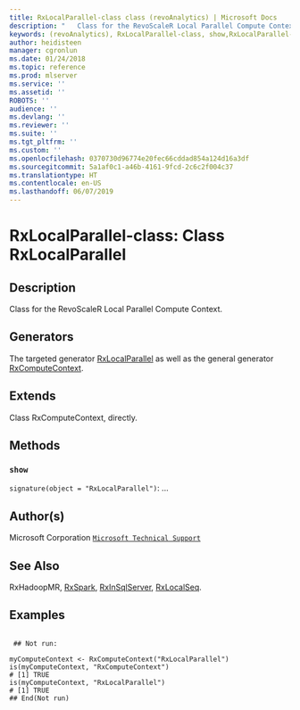 ```yaml
---
title: RxLocalParallel-class class (revoAnalytics) | Microsoft Docs
description: "   Class for the RevoScaleR Local Parallel Compute Context.   "
keywords: (revoAnalytics), RxLocalParallel-class, show,RxLocalParallel-method, classes
author: heidisteen
manager: cgronlun
ms.date: 01/24/2018
ms.topic: reference
ms.prod: mlserver
ms.service: ''
ms.assetid: ''
ROBOTS: ''
audience: ''
ms.devlang: ''
ms.reviewer: ''
ms.suite: ''
ms.tgt_pltfrm: ''
ms.custom: ''
ms.openlocfilehash: 0370730d96774e20fec66cddad854a124d16a3df
ms.sourcegitcommit: 5a1af0c1-a46b-4161-9fcd-2c6c2f004c37
ms.translationtype: HT
ms.contentlocale: en-US
ms.lasthandoff: 06/07/2019
---
```

 # <a name="rxlocalparallel-class-class-rxlocalparallel"></a>RxLocalParallel-class: Class RxLocalParallel 
 ## <a name="description"></a>Description

Class for the RevoScaleR Local Parallel Compute Context.  


 ## <a name="generators"></a>Generators 


The targeted generator [RxLocalParallel](RxLocalParallel.md) as well as the general generator [RxComputeContext](RxComputeContext.md).

 ## <a name="extends"></a>Extends 


Class RxComputeContext, directly.

 ## <a name="methods"></a>Methods 




### `show`
`signature(object = "RxLocalParallel")`: ...




 ## <a name="authors"></a>Author(s)
 Microsoft Corporation [`Microsoft Technical Support`](https://go.microsoft.com/fwlink/?LinkID=698556&clcid=0x409)


 ## <a name="see-also"></a>See Also

RxHadoopMR, [RxSpark](RxSpark.md), [RxInSqlServer](RxInSqlServer.md), [RxLocalSeq](RxLocalSeq.md).

 ## <a name="examples"></a>Examples

 ```

  ## Not run:

myComputeContext <- RxComputeContext("RxLocalParallel")
is(myComputeContext, "RxComputeContext")
# [1] TRUE
is(myComputeContext, "RxLocalParallel")
# [1] TRUE
 ## End(Not run) 
```


